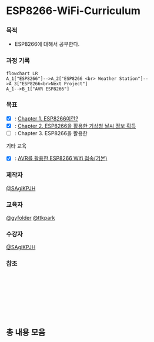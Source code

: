 # ESP8266-WiFi-Curriculum


### 목적
- ESP8266에 대해서 공부한다.

### 과정 기록

```mermaid
flowchart LR
A_1["ESP8266"]-->A_2["ESP8266 <br> Weather Station"]-->A_3["ESP8266<br>Next Project"]
A_1-->B_1["AVR ESP8266"]

```

### 목표
- [x] : [Chapter 1. ESP8266이란?](https://github.com/SagiK-Repository/ESP8266-WiFi-Curriculum/tree/main/Chapter%201.%20%20About%20ESP8266)
- [x] : [Chapter 2. ESP8266을 활용한 기상청 날씨 정보 획득](https://github.com/SagiK-Repository/ESP8266-WiFi-Curriculum/tree/main/Chapter%202.%20ESP8266%20Weather%20Station)
- [ ] : Chapter 3. ESP8266을 활용한 

기타 교육
- [x] : [AVR를 활용한 ESP8266 Wifi 접속(기본)](https://github.com/SagiK-Repository/ESP8266-WiFi-Curriculum/tree/main/AVR%20ESP8266)

### 제작자
[@SAgiKPJH](https://github.com/SAgiKPJH)

### 교육자
[@gyfolder](https://github.com/gyfolder) [@ttkpark](https://github.com/ttkpark)

### 수강자
[@SAgiKPJH](https://github.com/SAgiKPJH)


### 참조

<br><br>
---

<br><br>

## 총 내용 모음
